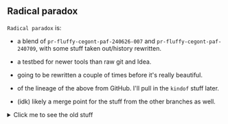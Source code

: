 ## Radical paradox

`Radical paradox` is:

* a blend of `pr-fluffy-cegont-paf-240626-007` and
  `pr-fluffy-cegont-paf-240709`, with some stuff taken out/history rewritten.

* a testbed for newer tools than raw git and Idea.

* going to be rewritten a couple of times before it's really beautiful.

* of the lineage of the above from GitHub.  I'll pull in the `kindof` stuff later.

* (idk) likely a merge point for the stuff from the other branches as well.



<details>
  <summary>Click me to see the old stuff</summary>

Elijah prolific remnant
========================

Elijah is:

- ... a high-level language suitable for replacement of* Java and C/C++.
- ... a historical curiosity.
- ... is meant to integrate into current C and Java projects.
- ... is free software intended for use on all systems, including GNU/Linux.
- ... is licensed under LGPL.

`prolific-remnant` is:

- ... implemented in Java (17)
- ... uses Maven


Instructions
-------------

[https://github.com/elijah-team/prolific-remnant](https://github.com/elijah-team/prolific-remnant)

```shell
git clone https://github.com/elijah-team/prolific-remnant
mkdir prolific-remnant/COMP
( cd prolific-remnant && nix-shell -p maven jdk17 --pure --command "mvn test")
```


Goals
------

- Serve as a baseline to push back into fluffy
 
- Explore how the fluffy flow works


Lineage
--------

`Fluffy mainline-k`

`Fluffy mainline-k-2023-09`


Stolen from rife2
------------------

## Download the dependencies

```bash
./bld download
```

## Running the server

```bash
./bld compile run
```

Go to:

http://localhost:8080/


## Deploying the app

```bash
./bld war
```

The resulting archive will be in:
`war/build/libs`


## Making an UberJar


```bash
./bld uberjar
```

Then run it with:

```bash
java -jar build/dist/rifers-1.0.0-uber.jar
```

</details>
